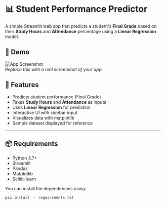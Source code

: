 # 📊 Student Performance Predictor

A simple Streamlit web app that predicts a student's **Final Grade** based on their **Study Hours** and **Attendance** percentage using a **Linear Regression** model.

## 🚀 Demo

![App Screenshot](https://user-images.githubusercontent.com/your-screenshot-url)  
_Replace this with a real screenshot of your app_

## 🎯 Features

- Predicts student performance (Final Grade)
- Takes **Study Hours** and **Attendance** as inputs
- Uses **Linear Regression** for prediction
- Interactive UI with sidebar input
- Visualizes data with matplotlib
- Sample dataset displayed for reference

---

## 📦 Requirements

- Python 3.7+
- Streamlit
- Pandas
- Matplotlib
- Scikit-learn

You can install the dependencies using:

```bash
pip install -r requirements.txt

